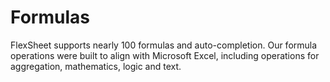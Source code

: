 Formulas 
========

FlexSheet supports nearly 100 formulas and auto-completion. Our formula operations were built to align with Microsoft Excel, including operations for aggregation, mathematics, logic and text.